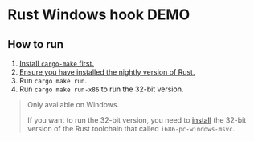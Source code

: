# Rust Windows hook DEMO

## How to run

1. [Install `cargo-make` first.](https://sagiegurari.github.io/cargo-make/)
2. [Ensure you have installed the nightly version of Rust.](https://rust-lang.github.io/rustup/concepts/channels.html)
3. Run `cargo make run`.
4. Run `cargo make run-x86` to run the 32-bit version.

> Only available on Windows.
>
> If you want to run the 32-bit version, you need to [install](https://rust-lang.github.io/rustup/concepts/toolchains.html) the 32-bit version of the Rust toolchain that called `i686-pc-windows-msvc`.
